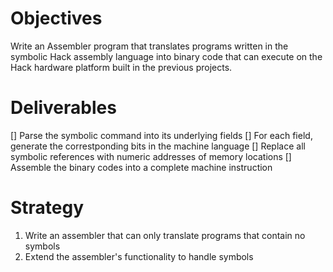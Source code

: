 # Objectives

Write an Assembler program that translates programs written in the symbolic Hack assembly language into binary code that can execute on the Hack hardware platform built in the previous projects.

# Deliverables

[] Parse the symbolic command into its underlying fields
[] For each field, generate the correstponding bits in the machine language
[] Replace all symbolic references with numeric addresses of memory locations
[] Assemble the binary codes into a complete machine instruction

# Strategy

1. Write an assembler that can only translate programs that contain no symbols
2. Extend the assembler's functionality to handle symbols
